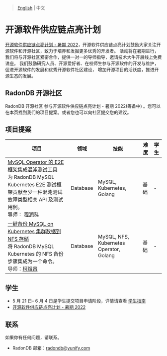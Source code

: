
>  [English](README.md)  | 中文

# 开源软件供应链点亮计划
[开源软件供应链点亮计划 - 暑期 2022](https://summer.iscas.ac.cn)，开源软件供应链点亮计划鼓励大家关注开源软件和开源社区，致力于培养和发掘更多优秀的开发者。
活动将在暑期进行，我们将与开源社区紧密合作，提供一对一的导师指导，邀请技术大牛开展线上免费讲座。
我们鼓励研究人员、开源爱好者、在校师生参与开源软件的开发与维护，促进开源软件的发展和优秀开源软件社区建设，
增加开源项目的活跃度，推进开源生态的发展。

## RadonDB 开源社区

RadonDB 开源社区 参与开源软件供应链点亮计划 - 暑期 2022(筹备中) 。您可以在本页找到我们的项目提案。或者您也可以向社区提交您的建议。

## 项目提案

| 项目 | 领域 | 技能 | 难 度 | 学生 |
| --- | --- | --- | --- | --- |
| [MySQL Operator 的 E2E 框架集成混沌测试工具](https://github.com/Lydialin2390/community/blob/main/summer-ospp/MySQL%20Operator%20%E7%9A%84%20E2E%20%E6%A1%86%E6%9E%B6%E9%9B%86%E6%88%90%E6%B7%B7%E6%B2%8C%E6%B5%8B%E8%AF%95%E5%B7%A5%E5%85%B7.md) <br/>为 RadonDB MySQL Kubernetes E2E 测试框架贡献至少一种混沌测试故障类型相关 API 及测试用例。<br/>导师： [程润科](https://github.com/runkecheng)| Database | MySQL, Kubernetes, Golang| 基础|- |
| [一键备份 MySQL on Kubernetes 集群数据到 NFS 存储](https://github.com/Lydialin2390/community/blob/main/summer-ospp/%E4%B8%80%E9%94%AE%E5%A4%87%E4%BB%BD%20MySQL%20on%20Kubernetes%20%E9%9B%86%E7%BE%A4%E6%95%B0%E6%8D%AE%E5%88%B0%20NFS%20%E5%AD%98%E5%82%A8.md)<br>将 RadonDB MySQL Kubernetes 的 NFS 备份步骤集成为一个命令。<br>导师：[柯煜昌](https://github.com/acekingke) | Database | MySQL, NFS, Kubernetes Operator, Golang| 基础 | - |


## 学生

* 5 月 21 日- 6 月 4 日是学生提交项目申请阶段，详情请查看 [学生指南](https://summer.iscas.ac.cn/help/student/)
* [开源软件供应链点亮计划 - 暑期 2022](https://summer.iscas.ac.cn/)

## 联系

如果你有任何问题，请联系。

* RadonDB 邮箱：radondb@yunify.com
